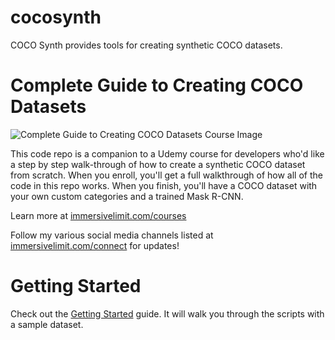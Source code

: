 # cocosynth
COCO Synth provides tools for creating synthetic COCO datasets.

# Complete Guide to Creating COCO Datasets
![Complete Guide to Creating COCO Datasets Course Image](https://static1.squarespace.com/static/55652c24e4b0edcadf841347/t/5c9ac2d315fcc0ad0e57b704/1553646299799/course_image.png)

This code repo is a companion to a Udemy course for developers who'd like a step by step walk-through of how to create a synthetic COCO dataset from scratch. When you enroll, you'll get a full walkthrough of how all of the code in this repo works. When you finish, you'll have a COCO dataset with your own custom categories and a trained Mask R-CNN.

Learn more at [immersivelimit.com/courses](http://www.immersivelimit.com/courses)

Follow my various social media channels listed at [immersivelimit.com/connect](http://www.immersivelimit.com/connect) for updates!

# Getting Started
Check out the [Getting Started](./docs/getting-started.md) guide. It will walk you through the scripts with a sample dataset.
